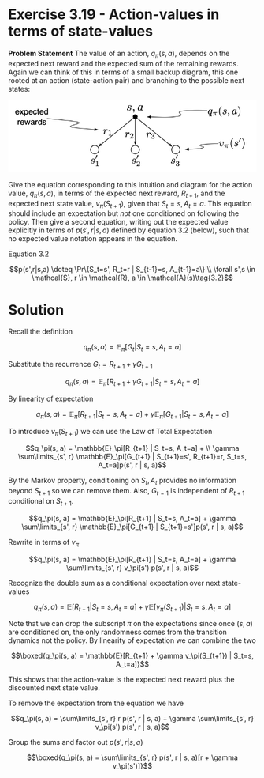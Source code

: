 # Exercise 3.19 - Action-values in terms of state-values

**Problem Statement**
The value of an action, $q_\pi(s,a)$, depends on the expected next reward and the expected sum of the remaining rewards. Again we can think of this in terms of a small backup diagram, this one rooted at an action (state-action pair) and branching to the possible next states:

![backup_319](./backup_319.png)

Give the equation corresponding to this intuition and diagram for the action value, $q_\pi(s,a)$, in terms of the expected next reward, $R_{t+1}$, and the expected next state value, $v_\pi(S_{t+1})$, given that $S_t=s, A_t=a$. This equation should include an expectation but *not* one conditioned on following the policy. Then give a second equation, writing out the expected value explicitly in terms of $p(s',r|s,a)$ defined by equation 3.2 (below), such that no expected value notation appears in the equation. 

Equation 3.2

$$p(s',r|s,a) \doteq \Pr\{S_t=s', R_t=r | S_{t-1}=s, A_{t-1}=a\} \\ \forall s',s \in \mathcal{S}, r \in \mathcal{R}, a \in \mathcal{A}(s)\tag{3.2}$$

# Solution
Recall the definition 

$$q_\pi(s,a) = \mathbb{E}_\pi[G_t | S_t=s, A_t=a]$$

Substitute the recurrence $G_t = R_{t+1} + \gamma G_{t+1}$

$$q_\pi(s, a) = \mathbb{E}_\pi[R_{t+1} + \gamma G_{t+1} | S_t=s, A_t=a]$$

By linearity of expectation

$$q_\pi(s, a) = \mathbb{E}_\pi[R_{t+1} | S_t=s, A_t=a] + \gamma \mathbb{E}_\pi[G_{t+1} | S_t=s, A_t=a]$$

To introduce $v_\pi(S_{t+1})$ we can use the Law of Total Expectation

$$q_\pi(s, a) = \mathbb{E}_\pi[R_{t+1} | S_t=s, A_t=a] + \\ \gamma \sum\limits_{s', r} \mathbb{E}_\pi[G_{t+1} | S_{t+1}=s', R_{t+1}=r, S_t=s, A_t=a]p(s', r | s, a)$$

By the Markov property, conditioning on $S_t, A_t$ provides no information beyond $S_{t+1}$ so we can remove them. Also, $G_{t=1}$ is independent of $R_{t+1}$ conditional on $S_{t+1}$. 

$$q_\pi(s, a) = \mathbb{E}_\pi[R_{t+1} | S_t=s, A_t=a] + \gamma \sum\limits_{s', r} \mathbb{E}_\pi[G_{t+1} | S_{t+1}=s']p(s', r | s, a)$$

Rewrite in terms of $v_\pi$

$$q_\pi(s, a) = \mathbb{E}_\pi[R_{t+1} | S_t=s, A_t=a] + \gamma \sum\limits_{s', r} v_\pi(s') p(s', r | s, a)$$

Recognize the double sum as a conditional expectation over next state-values

$$q_\pi(s, a) = \mathbb{E}[R_{t+1} | S_t=s, A_t=a] + \gamma \mathbb{E}[v_\pi(S_{t+1}) | S_t=s, A_t=a]$$

Note that we can drop the subscript $\pi$ on the expectations since once $(s,a)$ are conditioned on, the only randomness comes from the transition dynamics not the policy. By linearity of expectation we can combine the two

$$\boxed{q_\pi(s, a) = \mathbb{E}[R_{t+1} + \gamma v_\pi(S_{t+1}) | S_t=s, A_t=a]}$$

This shows that the action-value is the expected next reward plus the discounted next state value. 

To remove the expectation from the equation we have

$$q_\pi(s, a) = \sum\limits_{s', r} r p(s', r | s, a) + \gamma \sum\limits_{s', r} v_\pi(s') p(s', r | s, a)$$

Group the sums and factor out $p(s', r|s,a)$

$$\boxed{q_\pi(s, a) = \sum\limits_{s', r} p(s', r | s, a)[r + \gamma v_\pi(s')]}$$